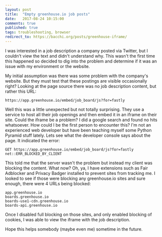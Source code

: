 ```yaml
---
layout: post
title:  "Empty greenhouse.io job posts"
date:   2017-08-24 10:15:00
comments: true
published: true
tags: troubleshooting, browser
redirect_to: https://bacchi.org/posts/greenhouse-iframe/
---
```


I was interested in a job description a company posted via Twitter, but I
couldn't view the text and didn't understand why. This wasn't the first time
this happened so decided to dig into the problem and determine if it was an
issue with my environment or the website.

My initial assumption was there was some problem with the company's website. But
they must test that these postings are visible occasionally right? Looking at
the page source there was no job description content, but rather this URL:

```
https://app.greenhouse.io/embed/job_board/js?for=fastly
```

Well this was a little unexpected but not totally surprising. They use a service
to host all their job openings and then embed it in an iframe on their site.
Could the iframe be a problem? I did a google search and found no hits
whatsoever. How could I be the first person to encounter this? I'm not an
experienced web developer but have been teaching myself some Python Pyramid
stuff lately. Lets see what the developer console says about the page.  It
indicated the error:

```
GET https://app.greenhouse.io/embed/job_board/js?for=fastly net::ERR_BLOCKED_BY_CLIENT
```

This told me that the server wasn't the problem but instead my client was
blocking the content. What now? Oh, ya, I have extensions such as Fair Adblocker
and Privacy Badger installed to prevent sites from tracking me. I looked to see
if those were blocking any greenhouse.io sites and sure enough, there were 4
URLs being blocked:

```
app.greenhouse.io
boards.greenhouse.io
boards-use1-cdn.greenhouse.io
boards-api.greenhouse.io
```

Once I disabled full blocking on those sites, and only enabled blocking of
cookies, I was able to view the iframe with the job description.

Hope this helps somebody (maybe even me) sometime in the future.

